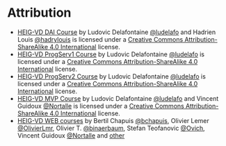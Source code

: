 # Attribution

<!--PLease use TASL to attribute. More information here: https://wiki.creativecommons.org/wiki/Recommended_practices_for_attribution-->

- [HEIG-VD DAI Course](https://github.com/heig-vd-dai-course/heig-vd-dai-course)
  by Ludovic Delafontaine [@ludelafo](https://github.com/ludelafo/) and Hadrien
  Louis [@hadrylouis](https://github.com/hadrylouis) is licensed under a
  [Creative Commons Attribution-ShareAlike 4.0 International](https://github.com/heig-vd-dai-course/heig-vd-dai-course/blob/main/LICENSE.md)
  license.
- [HEIG-VD ProgServ1 Course](https://github.com/heig-vd-progserv-course/heig-vd-progserv1-course)
  by Ludovic Delafontaine [@ludelafo](https://github.com/ludelafo/) is licensed
  under a
  [Creative Commons Attribution-ShareAlike 4.0 International](https://github.com/heig-vd-progserv-course/heig-vd-progserv1-course/blob/main/LICENSE.md)
  license.
- [HEIG-VD ProgServ2 Course](https://github.com/HEIG-VD-Prog-Course/HEIG-VD-ProgIM-Course)
  by Ludovic Delafontaine [@ludelafo](https://github.com/ludelafo/) is licensed
  under a
  [Creative Commons Attribution-ShareAlike 4.0 International](https://github.com/HEIG-VD-Prog-Course/HEIG-VD-ProgIM-Course/blob/main/LICENSE.md)
  license.
- [HEIG-VD MVP Course](https://github.com/heig-vd-mvp-course/heig-vd-mvp-course)
  by Ludovic Delafontaine [@ludelafo](https://github.com/ludelafo/) and Vincent
  Guidoux [@Nortalle](https://github.com/Nortalle) is licensed under a
  [Creative Commons Attribution-ShareAlike 4.0 International](https://github.com/heig-vd-mvp-course/heig-vd-mvp-course/blob/main/LICENSE.md)
  license.
- [HEIG-VD WEB courses](https://github.com/web-classroom/web-classroom.github.io)
  by Bertil Chapuis [@bchapuis](https://github.com/bchapuis), Olivier Lemer
  [@OlivierLmr](https://github.com/OlivierLmr), Olivier T.
  [@binaerbaum](https://github.com/binaerbaum), Stefan Teofanovic
  [@Ovich](https://github.com/Ovich), Vincent Guidoux
  [@Nortalle](https://github.com/Nortalle) and
  [other](https://github.com/orgs/web-classroom/people)
